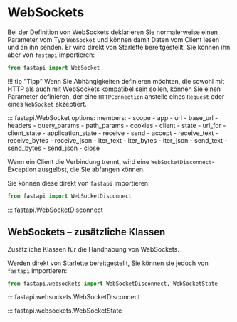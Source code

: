 # WebSockets

Bei der Definition von WebSockets deklarieren Sie normalerweise einen Parameter vom Typ `WebSocket` und können damit Daten vom Client lesen und an ihn senden. Er wird direkt von Starlette bereitgestellt, Sie können ihn aber von `fastapi` importieren:

```python
from fastapi import WebSocket
```

!!! tip "Tipp"
    Wenn Sie Abhängigkeiten definieren möchten, die sowohl mit HTTP als auch mit WebSockets kompatibel sein sollen, können Sie einen Parameter definieren, der eine `HTTPConnection` anstelle eines `Request` oder eines `WebSocket` akzeptiert.

::: fastapi.WebSocket
    options:
        members:
            - scope
            - app
            - url
            - base_url
            - headers
            - query_params
            - path_params
            - cookies
            - client
            - state
            - url_for
            - client_state
            - application_state
            - receive
            - send
            - accept
            - receive_text
            - receive_bytes
            - receive_json
            - iter_text
            - iter_bytes
            - iter_json
            - send_text
            - send_bytes
            - send_json
            - close

Wenn ein Client die Verbindung trennt, wird eine `WebSocketDisconnect`-Exception ausgelöst, die Sie abfangen können.

Sie können diese direkt von `fastapi` importieren:

```python
from fastapi import WebSocketDisconnect
```

::: fastapi.WebSocketDisconnect

## WebSockets – zusätzliche Klassen

Zusätzliche Klassen für die Handhabung von WebSockets.

Werden direkt von Starlette bereitgestellt, Sie können sie jedoch von `fastapi` importieren:

```python
from fastapi.websockets import WebSocketDisconnect, WebSocketState
```

::: fastapi.websockets.WebSocketDisconnect

::: fastapi.websockets.WebSocketState
